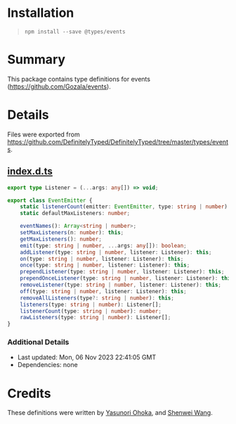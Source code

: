 # Installation
> `npm install --save @types/events`

# Summary
This package contains type definitions for events (https://github.com/Gozala/events).

# Details
Files were exported from https://github.com/DefinitelyTyped/DefinitelyTyped/tree/master/types/events.
## [index.d.ts](https://github.com/DefinitelyTyped/DefinitelyTyped/tree/master/types/events/index.d.ts)
````ts
export type Listener = (...args: any[]) => void;

export class EventEmitter {
    static listenerCount(emitter: EventEmitter, type: string | number): number;
    static defaultMaxListeners: number;

    eventNames(): Array<string | number>;
    setMaxListeners(n: number): this;
    getMaxListeners(): number;
    emit(type: string | number, ...args: any[]): boolean;
    addListener(type: string | number, listener: Listener): this;
    on(type: string | number, listener: Listener): this;
    once(type: string | number, listener: Listener): this;
    prependListener(type: string | number, listener: Listener): this;
    prependOnceListener(type: string | number, listener: Listener): this;
    removeListener(type: string | number, listener: Listener): this;
    off(type: string | number, listener: Listener): this;
    removeAllListeners(type?: string | number): this;
    listeners(type: string | number): Listener[];
    listenerCount(type: string | number): number;
    rawListeners(type: string | number): Listener[];
}

````

### Additional Details
 * Last updated: Mon, 06 Nov 2023 22:41:05 GMT
 * Dependencies: none

# Credits
These definitions were written by [Yasunori Ohoka](https://github.com/yasupeke), and [Shenwei Wang](https://github.com/weareoutman).
